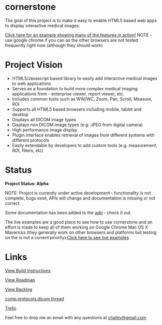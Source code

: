 cornerstone
===========

The goal of this project is to make it easy to enable HTML5 based web apps to display interactive medical images.

[Click here for an example showing many of the features in action!](https://rawgithub.com/chafey/cornerstone/master/example/tools/all/index.html)
NOTE - use google chrome if you can as the other browsers are not tested frequently right now (although they should work)

Project Vision
==============
 * HTML5/Javascript based library to easily add interactive medical images to web applications
 * Serves as a foundation to build more complex medical imaging applications from - enterprise viewer, report viewer, etc.
 * Includes common tools such as WW/WC, Zoom, Pan, Scroll, Measure, ROI
 * Supports all HTML5 based browsers including mobile, tablet and desktop
 * Displays all DICOM image types
 * Displays non DICOM image types (e.g. JPEG from digital camera)
 * High performance image display
 * Plugin interface enables retrieval of images from different systems with different protocols
 * Easily extendable by developers to add custom tools (e.g. measurement, ROI, filters, etc)

Status
=====

**Project Status: Alpha**

NOTE: Project is currently under active development - functionality is not complete, bugs exist,
APIs will change and documentation is missing or not correct.

Some documentation has been added to the [wiki](https://github.com/chafey/cornerstone/wiki) - check it out.

The live examples are a good place to see how to use cornerstone and an effort is made to keep all of them working on
Google Chrome Mac OS X Mavericks (they generally work on other browsers and platforms but testing on the is not a current
priority)  [Click here to see live examples](https://rawgithub.com/chafey/cornerstone/master/example/index.html)

Links
=====

[View Build Instructions](docs/build.md)

[View Roadmap](docs/roadmap.md)

[View Backlog](docs/backlog.md)

[comp.protocols.dicom thread](https://groups.google.com/forum/#!topic/comp.protocols.dicom/_2fMh69GdAM)

[Trello](https://trello.com/b/tGTDIyt4/cornerstone)

Feel free to drop me an email with any questions at [chafey@gmail.com](emailto:chafey@gmailcom)